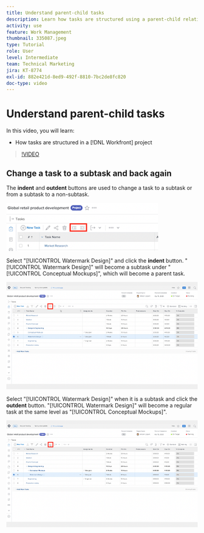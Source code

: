 ```yaml
---
title: Understand parent-child tasks
description: Learn how tasks are structured using a parent-child relationship in a [!DNL  Workfront] project.
activity: use
feature: Work Management
thumbnail: 335087.jpeg
type: Tutorial
role: User
level: Intermediate
team: Technical Marketing
jira: KT-8774
exl-id: 882e421d-8ed9-492f-8810-7bc2de8fc820
doc-type: video
---
```

# Understand parent-child tasks

In this video, you will learn:

* How tasks are structured in a [!DNL Workfront] project

>[!VIDEO](https://video.tv.adobe.com/v/335087/?quality=12&learn=on)


## Change a task to a subtask and back again

The **indent** and **outdent** buttons are used to change a task to a subtask or from a subtask to a non-subtask.

![An image of the indent and outdent buttons.](assets/indent-and-outdent.png)

Select "[!UICONTROL Watermark Design]" and click the **indent** button. "[!UICONTROL Watermark Design]" will become a subtask under "[!UICONTROL Conceptual Mockups]", which will become a parent task.

![An image of using the indent button.](assets/indent.png)

Select "[!UICONTROL Watermark Design]" when it is a subtask and click the **outdent** button. "[!UICONTROL Watermark Design]" will become a regular task at the same level as "[!UICONTROL Conceptual Mockups]".

![An image of using the outdent button.](assets/outdent.png)

